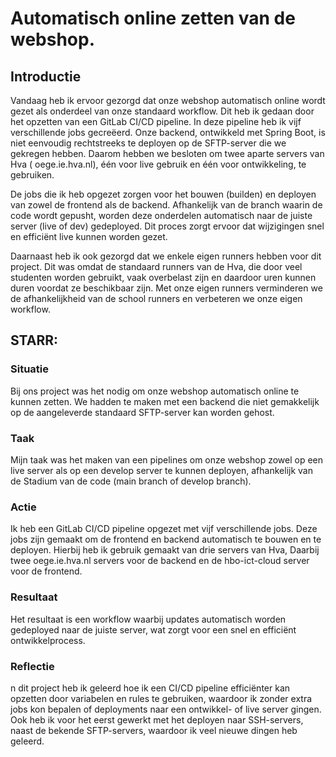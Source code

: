 # Automatisch online zetten van de webshop.

## Introductie

Vandaag heb ik ervoor gezorgd dat onze webshop automatisch online wordt gezet als onderdeel van onze standaard
workflow. Dit heb ik gedaan door het opzetten van een GitLab CI/CD pipeline. In deze pipeline heb ik vijf
verschillende jobs gecreëerd. Onze backend, ontwikkeld met Spring Boot, is niet eenvoudig rechtstreeks te
deployen op de SFTP-server die we gekregen hebben. Daarom hebben we besloten om twee aparte servers van Hva (
oege.ie.hva.nl), één voor live gebruik en één voor ontwikkeling, te gebruiken.

De jobs die ik heb opgezet zorgen voor het bouwen (builden) en deployen van zowel de frontend als de backend.
Afhankelijk van de branch waarin de code wordt gepusht, worden deze onderdelen automatisch naar de juiste
server (live of dev) gedeployed. Dit proces zorgt ervoor dat wijzigingen snel en efficiënt live kunnen worden
gezet.

Daarnaast heb ik ook gezorgd dat we enkele eigen runners hebben voor dit project. Dit was omdat de standaard
runners van de Hva, die door veel studenten worden gebruikt, vaak overbelast zijn en daardoor uren kunnen
duren voordat ze beschikbaar zijn. Met onze eigen runners verminderen we de afhankelijkheid van de school
runners en verbeteren we onze eigen workflow.

## STARR:

### Situatie

Bij ons project was het nodig om onze webshop automatisch online te kunnen zetten.
We hadden te maken met een backend die niet gemakkelijk op de aangeleverde standaard SFTP-server
kan worden gehost.

### Taak

Mijn taak was het maken van een pipelines om onze webshop zowel op een live server als op
een develop server te kunnen deployen, afhankelijk van de Stadium van de code (main branch of develop branch).

### Actie

Ik heb een GitLab CI/CD pipeline opgezet met vijf verschillende jobs. Deze jobs zijn gemaakt om de
frontend en backend automatisch te bouwen en te deployen. Hierbij heb ik gebruik gemaakt van drie servers van
Hva, Daarbij twee oege.ie.hva.nl servers voor de backend en de hbo-ict-cloud server voor de frontend.

### Resultaat

Het resultaat is een workflow waarbij updates automatisch worden gedeployed naar de juiste
server, wat zorgt voor een snel en efficiënt ontwikkelprocess.

### Reflectie

n dit project heb ik geleerd hoe ik een CI/CD pipeline efficiënter kan opzetten door variabelen en rules te
gebruiken, waardoor ik zonder extra jobs kon bepalen of deployments naar een ontwikkel- of live server gingen.
Ook heb ik voor het eerst gewerkt met het deployen naar SSH-servers, naast de bekende SFTP-servers, waardoor
ik veel nieuwe dingen heb geleerd.